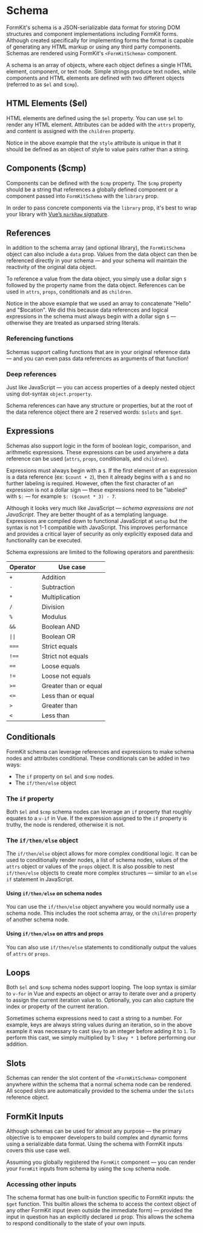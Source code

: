# Schema

FormKit's schema is a JSON-serializable data format for storing DOM structures and component implementations including FormKit forms. Although created specifically for implementing forms the format is capable of generating any HTML markup or using any third party components. Schemas are rendered using FormKit's `<FormKitSchema>` component.

A schema is an array of objects, where each object defines a single HTML element, component, or text node. Simple strings produce text nodes, while components and HTML elements are defined with two different objects (referred to as `$el` and `$cmp`).

## HTML Elements ($el)

HTML elements are defined using the `$el` property. You can use `$el` to render any HTML element. Attributes can be added with the `attrs` property, and content is
assigned with the `children` property.

<example
  name="Schema - elements"
  file="/_content/examples/schema-elements/schema-elements"
  langs="vue"
  layout="row">
</example>

<callout type="tip" name="The style attribute">
Notice in the above example that the <code>style</code> attribute is unique in that it should be defined as an object of style to value pairs rather than a string.
</callout>

## Components ($cmp)

Components can be defined with the `$cmp` property. The `$cmp` property should be a string that references a globally defined component or a component passed
into `FormKitSchema` with the `library` prop.

<example
  name="Schema - components"
  file="/_content/examples/schema-components/schema-components"
  langs="vue"
  layout="row">
</example>

<callout type="warning" label="Components as props">
In order to pass concrete components via the <code>library</code> prop, it's best to wrap your library with <a href="https://v3.vuejs.org/api/basic-reactivity.html#markraw">Vue’s <code>markRaw</code> signature</a>.
</callout>

## References

In addition to the schema array (and optional library), the `FormKitSchema` object can also include a `data` prop. Values from the data object can then be referenced directly in your schema — and your schema will maintain the reactivity of the original data object.

To reference a value from the data object, you simply use a dollar sign `$` followed by the property name from the data object. References can be used in `attrs`, `props`, conditionals and as `children`.

<example
  name="Schema - data"
  file="/_content/examples/schema-data/schema-data"
  langs="vue"
  layout="row">
</example>

<callout type="warning" label="Important note">
Notice in the above example that we used an array to concatenate "Hello" and "$location". We did this because data references and logical expressions in the schema must always begin with a dollar sign <code>$</code> — otherwise they are treated as unparsed string literals.
</callout>

### Referencing functions

Schemas support calling functions that are in your original reference data — and you can even pass data references as arguments of that function!

<example
  name="Schema - functions"
  file="/_content/examples/schema-functions/schema-functions"
  langs="vue"
  layout="row">
</example>

### Deep references

Just like JavaScript — you can access properties of a deeply nested object using dot-syntax `object.property`.

<example
  name="Schema - functions"
  file="/_content/examples/schema-dot-syntax/schema-dot-syntax"
  langs="vue"
  layout="row">
</example>

<callout type="note" label="Reserved words">
Schema references can have any structure or properties, but at the root of the data reference object there are 2 reserved words: <code>$slots</code> and <code>$get</code>.
</callout>

## Expressions

Schemas also support logic in the form of boolean logic, comparison, and arithmetic expressions. These expressions can be used anywhere a data reference can be used (`attrs`, `props`, conditionals, and `children`).

<example
  name="Schema - expressions"
  file="/_content/examples/schema-expressions/schema-expressions"
  langs="vue"
  layout="row">
</example>

<callout type="tip" label="Labeling expressions">
Expressions must always begin with a <code>$</code>. If the first element of an expression is a data reference (ex: <code>$count + 2</code>), then it already begins with a <code>$</code> and no further labeling is required. However, often the first character of an expression is not a dollar sign — these expressions need to be "labeled" with <code>$:</code> — for example <code>$: ($count * 3) - 7</code>.
</callout>

Although it looks very much like JavaScript — *schema expressions are not JavaScript*. They are better thought of as a templating language. Expressions are compiled down to functional JavaScript at `setup` but the syntax is not 1-1 compatible with JavaScript. This improves performance and provides a critical layer of security as only explicitly exposed data and functionality can be executed.

Schema expressions are limited to the following operators and parenthesis:

| Operator | Use case              |
| -------- | --------------------- |
| `+`      | Addition              |
| `-`      | Subtraction           |
| `*`      | Multiplication        |
| `/`      | Division              |
| `%`      | Modulus               |
| `&&`     | Boolean AND           |
| `\|\|`   | Boolean OR            |
| `===`    | Strict equals         |
| `!==`    | Strict not equals     |
| `==`     | Loose equals          |
| `!=`     | Loose not equals      |
| `>=`     | Greater than or equal |
| `<=`     | Less than or equal    |
| `>`      | Greater than          |
| `<`      | Less than             |

## Conditionals

FormKit schema can leverage references and expressions to make schema nodes and attributes conditional. These conditionals can be added in two ways:

- The `if` property on `$el` and `$cmp` nodes.
- The `if/then/else` object

### The `if` property

Both `$el` and `$cmp` schema nodes can leverage an `if` property that roughly equates to a `v-if` in Vue. If the expression assigned to the `if` property is truthy, the node is rendered, otherwise it is not.

<example
  name="Schema - conditional"
  file="/_content/examples/schema-conditional/schema-conditional"
  langs="vue"
  layout="row">
</example>

### The `if/then/else` object

The `if/then/else` object allows for more complex conditional logic. It can be used to conditionally render nodes, a list of schema nodes, values of the `attrs` object or values of the `props` object. It is also possible to nest `if/then/else` objects to create more complex structures — similar to an `else if` statement in JavaScript.

#### Using `if/then/else` on schema nodes

You can use the `if/then/else` object anywhere you would normally use a schema node. This includes the root schema array, or the `children` property of another schema node.

<example
  name="Schema - conditional object"
  file="/_content/examples/schema-conditional-object/schema-conditional-object"
  langs="vue"
  layout="row">
</example>

#### Using `if/then/else` on attrs and props

You can also use `if/then/else` statements to conditionally output the values of `attrs` or `props`.

<example
  name="Schema - conditional attrs"
  file="/_content/examples/schema-conditional-attrs/schema-conditional-attrs"
  langs="vue"
  layout="row">
</example>

## Loops

Both `$el` and `$cmp` schema nodes support looping. The loop syntax is similar to `v-for` in Vue and expects an object or array to iterate over and a property to assign the current iteration value to. Optionally, you can also capture the index or property of the current iteration.

<example
  name="Schema - loops"
  file="/_content/examples/schema-loops/schema-loops"
  langs="vue"
  layout="row">
</example>

<callout type="tip" label="Casting">
Sometimes schema expressions need to cast a string to a number. For example, keys are always string values during an iteration, so in the above example it was necessary to cast <code>$key</code> to an integer before adding it to <code>1</code>. To perform this cast, we simply multiplied by 1: <code>$key * 1</code> before performing our addition.
</callout>

## Slots

Schemas can render the slot content of the `<FormKitSchema>` component anywhere within the schema that a normal schema node can be rendered. All scoped slots are automatically provided to the schema under the `$slots` reference object.

<example
  name="Schema - slots"
  file="/_content/examples/schema-slots/schema-slots"
  langs="vue"
  layout="row">
</example>

## FormKit Inputs

Although schemas can be used for almost any purpose — the primary objective is to empower developers to build complex and dynamic forms using a serializable data format. Using the schema with FormKit inputs covers this use case well.

Assuming you globally registered the `FormKit` component — you can render your `FormKit` inputs from schema by using the `$cmp` schema node.

<example
  name="Schema - formkit"
  file="/_content/examples/schema-formkit/schema-formkit"
  langs="vue"
  layout="row">
</example>

### Accessing other inputs

The schema format has one built-in function specific to FormKit inputs: the `$get` function. This builtin allows the schema to access the context object of any other FormKit input (even outside the immediate form) — provided the input in question has an explicitly declared `id` prop. This allows the schema to respond conditionally to the state of your own inputs.

<example
  name="Schema - formkit"
  file="/_content/examples/schema-get/schema-get"
  langs="vue"
  layout="row">
</example>
